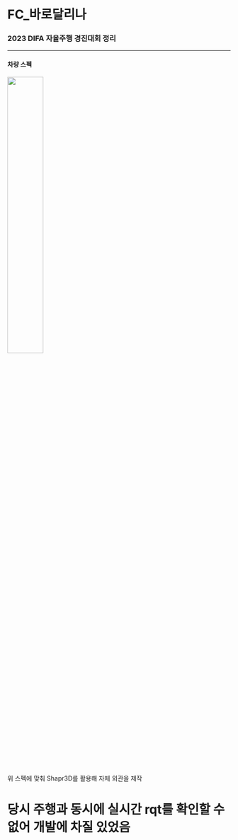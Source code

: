 # FC_바로달리나 

### 2023 DIFA 자율주행 경진대회 정리
---
#### 차량 스펙

<p align="left">
  <img width="40%" img src="https://github.com/user-attachments/assets/f89a4e7b-1374-4c86-ac04-dbbb3407c030">
</p>

위 스펙에 맞춰 Shapr3D를 활용해 자체 외관을 제작


# 당시 주행과 동시에 실시간 rqt를 확인할 수 없어 개발에 차질 있었음
